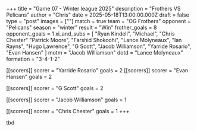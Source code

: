 +++
title = "Game 07 - Winter league 2025"
description = "Frothers VS Pelicans"
author = "Chris"
date = 2025-05-18T13:00:00.000Z
draft = false
type = "post"
images = [""]
match = true
team = "OG Frothers"
opponent = "Pelicans"
season = "winter"
result = "Win"
frother_goals = 8
opponent_goals = 1
xi_and_subs = [
  "Ryan Kindell",
  "Michael",
  "Chris Chester"
  "Patrick Moore",
  "Farshid Shokoohi",
  "Lance Molyneaux",
  "Ian Rayns",
  "Hugo Lawrence",
  "G Scott",
  "Jacob Williamson",
  "Yarride Rosario",
  "Evan Hansen"
]
motm = "Jacob Williamson"
dotd = "Lance Molyneaux"
formation = "3-4-1-2"

[[scorers]]
scorer = "Yarride Rosario"
goals = 2
[[scorers]]
scorer = "Evan Hansen"
goals = 2

[[scorers]]
scorer = "G Scott"
goals = 2

[[scorers]]
scorer = "Jacob Williamson"
goals = 1


[[scorers]]
scorer = "Chris Chester"
goals = 1
+++

tbd